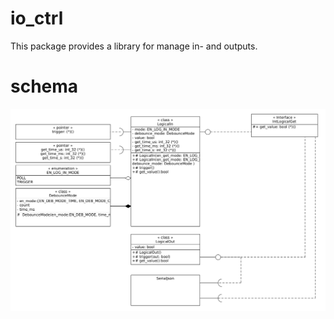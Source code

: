 # io_ctrl
This package provides a library for manage in- and outputs.

# schema
![class diagram](doc/class_diagram.png)



